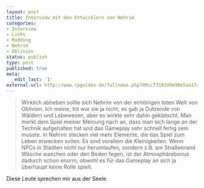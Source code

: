 ```yaml
---
layout: post
title: Interview mit den Entwicklern von Nehrim
categories:
- Interview
- Links
- Modding
- Nehrim
- Oblivion
status: publish
type: post
published: true
meta:
  _edit_last: '1'
external-url: http://www.rpguides.de/fullnews.php?09ccf3183d9e90e5ae1f425d5f9b2c00
---
```

<blockquote>Wirklich abheben sollte sich Nehrim von der eintönigen toten Welt von Oblivion. Ich meine, tot war sie ja nicht, es gab ja Dutzende von Wäldern und Lebewesen, aber es wirkte sehr dahin geklatscht. Man merkt dem Spiel meiner Meinung nach an, dass man sich lange an der Technik aufgehalten hat und das Gameplay sehr schnell fertig sein musste. In Nehrim stecken viel mehr Elemente, die das Spiel zum Leben erwecken sollen. Es sind vorallem die Kleinigkeiten. Wenn NPCs in Städten nicht nur herumlaufen, sondern z.B. am Straßenrand Wäsche waschen oder den Boden fegen, ist der Atmosphärebonus dadurch schon enorm, obwohl es für das Gameplay an sich ja überhaupt keine Rolle spielt. </blockquote>

Diese Leute sprechen mir aus der Seele. 

